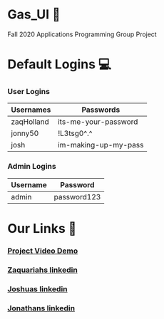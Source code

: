 # Gas_UI :high_brightness:
Fall 2020 Applications Programming Group Project

# Default Logins :computer:

### User Logins
Usernames | Passwords
----------|-----------
zaqHolland | its-me-your-password
jonny50 | !L3tsg0^.^
josh | im-making-up-my-pass

### Admin Logins
Username | Password
---------|---------
admin | password123


# Our Links :link:

### [Project Video Demo](https://www.youtube.com/watch?v=8sNx-JIh_BA)

### [Zaquariahs linkedin](https://www.linkedin.com/in/zaquariah-holland/)

### [Joshuas linkedin](https://www.linkedin.com/in/joshom/)

### [Jonathans linkedin](https://www.linkedin.com/in/jonathan-mejia-7703b4128)
